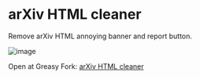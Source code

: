 # arXiv HTML cleaner

Remove arXiv HTML annoying banner and report button.

![image](https://s2.loli.net/2025/05/10/ZWgi7rRcCwMAfPI.png)

Open at Greasy Fork: [arXiv HTML cleaner](https://greasyfork.org/zh-CN/scripts/535535-arxiv-html-cleaner)
